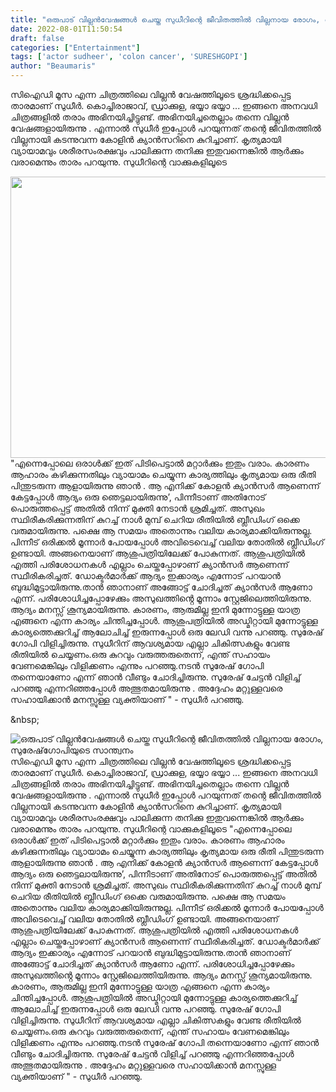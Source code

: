 ```yaml
---
title: "ഒരുപാട് വില്ലൻവേഷങ്ങൾ ചെയ്ത സുധീറിന്റെ ജീവിതത്തിൽ വില്ലനായ രോഗം, സുരേഷ്‌ഗോപിയുടെ സാന്ത്വനം"
date: 2022-08-01T11:50:54
draft: false
categories: ["Entertainment"]
tags: ['actor sudheer', 'colon cancer', 'SURESHGOPI']
author: "Beaumaris"
---
```


സിഐഡി മൂസ എന്ന ചിത്രത്തിലെ വില്ലൻ വേഷത്തിലൂടെ ശ്രദ്ധിക്കപ്പെട്ട താരമാണ് സുധീർ. കൊച്ചിരാജാവ്, ഡ്രാക്കുള, ഭയ്യാ ഭയ്യാ ... ഇങ്ങനെ അനവധി ചിത്രങ്ങളിൽ തരാം അഭിനയിച്ചിട്ടുണ്ട്. അഭിനയിച്ചതെല്ലാം തന്നെ വില്ലൻ വേഷങ്ങളായിരുന്നു . എന്നാൽ സുധീർ ഇപ്പോൾ പറയുന്നത് തന്റെ ജീവിതത്തിൽ വില്ലനായി കടന്നുവന്ന കോളിൻ ക്യാൻസറിനെ കുറിച്ചാണ്. കൃത്യമായി വ്യായാമവും ശരീരസംരക്ഷവും പാലിക്കുന്ന തനിക്കു ഇതുവന്നെങ്കിൽ ആർക്കും വരാമെന്നും താരം പറയുന്നു. സുധീറിന്റെ വാക്കുകളിലൂടെ

<img class="size-full wp-image-344977 aligncenter" src="https://cdn.boolokam.com/articles/2022/08/fwfwgggghhhh.jpg" alt="" width="600" height="450" />"എന്നെപ്പോലെ ഒരാൾക്ക് ഇത് പിടിപെട്ടാൽ മറ്റാർക്കും ഇതും വരാം. കാരണം ആഹാരം കഴിക്കുന്നതിലും വ്യായാമം ചെയ്യുന്ന കാര്യത്തിലും കൃത്യമായ ഒരു രീതി പിന്തുടരുന്ന ആളായിരുന്നു ഞാൻ . ആ എനിക്ക് കോളൻ ക്യാൻസർ ആണെന്ന് കേട്ടപ്പോൾ ആദ്യം ഒരു ഞെട്ടലായിരുന്നു’, പിന്നീടാണ് അതിനോട് പൊരുത്തപ്പെട്ട് അതിൽ നിന്ന് മുക്തി നേടാൻ ശ്രമിച്ചത്. അസുഖം സ്ഥിരീകരിക്കുന്നതിന് കുറച്ച് നാൾ മുമ്പ് ചെറിയ രീതിയിൽ ബ്ലീഡിംഗ് ഒക്കെ വരുമായിരുന്നു. പക്ഷെ ആ സമയം അതൊന്നും വലിയ കാര്യമാക്കിയിരുന്നുല്ല. പിന്നീട് ഒരിക്കൽ മൂന്നാർ പോയപ്പോൾ അവിടെവെച്ച് വലിയ തോതിൽ ബ്ലീഡിംഗ് ഉണ്ടായി. അങ്ങനെയാണ് ആശുപത്രിയിലേക്ക് പോകുന്നത്. ആശുപത്രിയിൽ എത്തി പരിശോധനകൾ എല്ലാം ചെയ്തപ്പോഴാണ് ക്യാൻസർ ആണെന്ന് സ്ഥീരികരിച്ചത്. ഡോക്ടർമാർക്ക് ആദ്യം ഇക്കാര്യം എന്നോട് പറയാൻ ബുദ്ധിമുട്ടായിരുന്നു.താൻ ഞാനാണ് അങ്ങോട്ട് ചോദിച്ചത് ക്യാൻസർ ആണോ എന്ന്. പരിശോധിച്ചപ്പോഴേക്കും അസുഖത്തിൻ്റെ മൂന്നാം സ്റ്റേജിലെത്തിയിരുന്നു. ആദ്യം മനസ്സ് ശൂന്യമായിരുന്നു. കാരണം, ആരുമില്ല ഇനി മുന്നോട്ടുള്ള യാത്ര എങ്ങനെ എന്ന കാര്യം ചിന്തിച്ചപ്പോൾ. ആശുപത്രിയിൽ അഡ്മിറ്റായി മുന്നോട്ടുള്ള കാര്യത്തെക്കുറിച്ച് ആലോചിച്ച് ഇരുന്നപ്പോൾ ഒരു ലേഡി വന്നു പറഞ്ഞു. സുരേഷ് ഗോപി വിളിച്ചിരുന്നു. സുധീറിന് ആവശ്യമായ എല്ലാ ചികിത്സകളും വേണ്ട രീതിയിൽ ചെയ്യണം.ഒരു കുറവും വരുത്തരുതെന്ന്, എന്ത് സഹായം വേണമെങ്കിലും വിളിക്കണം എന്നും പറഞ്ഞു.നടൻ സുരേഷ് ഗോപി തന്നെയാണോ എന്ന് ഞാൻ വീണ്ടും ചോദിച്ചിരുന്നു. സുരേഷ് ചേട്ടൻ വിളിച്ച് പറഞ്ഞു എന്നറിഞ്ഞപ്പോൾ അത്ഭുതമായിരുന്നു . അദ്ദേഹം മറ്റുള്ളവരെ സഹായിക്കാൻ മനസ്സുള്ള വ്യക്തിയാണ് " - സുധീർ പറഞ്ഞു.

&amp;nbsp;


![ഒരുപാട് വില്ലൻവേഷങ്ങൾ ചെയ്ത സുധീറിന്റെ ജീവിതത്തിൽ വില്ലനായ രോഗം, സുരേഷ്‌ഗോപിയുടെ സാന്ത്വനം](https://cdn.boolokam.com/articles/2022/08/fwfwgggghhhh.jpg)സിഐഡി മൂസ എന്ന ചിത്രത്തിലെ വില്ലൻ വേഷത്തിലൂടെ ശ്രദ്ധിക്കപ്പെട്ട താരമാണ് സുധീർ. കൊച്ചിരാജാവ്, ഡ്രാക്കുള, ഭയ്യാ ഭയ്യാ ... ഇങ്ങനെ അനവധി ചിത്രങ്ങളിൽ തരാം അഭിനയിച്ചിട്ടുണ്ട്. അഭിനയിച്ചതെല്ലാം തന്നെ വില്ലൻ വേഷങ്ങളായിരുന്നു . എന്നാൽ സുധീർ ഇപ്പോൾ പറയുന്നത് തന്റെ ജീവിതത്തിൽ വില്ലനായി കടന്നുവന്ന കോളിൻ ക്യാൻസറിനെ കുറിച്ചാണ്. കൃത്യമായി വ്യായാമവും ശരീരസംരക്ഷവും പാലിക്കുന്ന തനിക്കു ഇതുവന്നെങ്കിൽ ആർക്കും വരാമെന്നും താരം പറയുന്നു. സുധീറിന്റെ വാക്കുകളിലൂടെ "എന്നെപ്പോലെ ഒരാൾക്ക് ഇത് പിടിപെട്ടാൽ മറ്റാർക്കും ഇതും വരാം. കാരണം ആഹാരം കഴിക്കുന്നതിലും വ്യായാമം ചെയ്യുന്ന കാര്യത്തിലും കൃത്യമായ ഒരു രീതി പിന്തുടരുന്ന ആളായിരുന്നു ഞാൻ . ആ എനിക്ക് കോളൻ ക്യാൻസർ ആണെന്ന് കേട്ടപ്പോൾ ആദ്യം ഒരു ഞെട്ടലായിരുന്നു’, പിന്നീടാണ് അതിനോട് പൊരുത്തപ്പെട്ട് അതിൽ നിന്ന് മുക്തി നേടാൻ ശ്രമിച്ചത്. അസുഖം സ്ഥിരീകരിക്കുന്നതിന് കുറച്ച് നാൾ മുമ്പ് ചെറിയ രീതിയിൽ ബ്ലീഡിംഗ് ഒക്കെ വരുമായിരുന്നു. പക്ഷെ ആ സമയം അതൊന്നും വലിയ കാര്യമാക്കിയിരുന്നുല്ല. പിന്നീട് ഒരിക്കൽ മൂന്നാർ പോയപ്പോൾ അവിടെവെച്ച് വലിയ തോതിൽ ബ്ലീഡിംഗ് ഉണ്ടായി. അങ്ങനെയാണ് ആശുപത്രിയിലേക്ക് പോകുന്നത്. ആശുപത്രിയിൽ എത്തി പരിശോധനകൾ എല്ലാം ചെയ്തപ്പോഴാണ് ക്യാൻസർ ആണെന്ന് സ്ഥീരികരിച്ചത്. ഡോക്ടർമാർക്ക് ആദ്യം ഇക്കാര്യം എന്നോട് പറയാൻ ബുദ്ധിമുട്ടായിരുന്നു.താൻ ഞാനാണ് അങ്ങോട്ട് ചോദിച്ചത് ക്യാൻസർ ആണോ എന്ന്. പരിശോധിച്ചപ്പോഴേക്കും അസുഖത്തിൻ്റെ മൂന്നാം സ്റ്റേജിലെത്തിയിരുന്നു. ആദ്യം മനസ്സ് ശൂന്യമായിരുന്നു. കാരണം, ആരുമില്ല ഇനി മുന്നോട്ടുള്ള യാത്ര എങ്ങനെ എന്ന കാര്യം ചിന്തിച്ചപ്പോൾ. ആശുപത്രിയിൽ അഡ്മിറ്റായി മുന്നോട്ടുള്ള കാര്യത്തെക്കുറിച്ച് ആലോചിച്ച് ഇരുന്നപ്പോൾ ഒരു ലേഡി വന്നു പറഞ്ഞു. സുരേഷ് ഗോപി വിളിച്ചിരുന്നു. സുധീറിന് ആവശ്യമായ എല്ലാ ചികിത്സകളും വേണ്ട രീതിയിൽ ചെയ്യണം.ഒരു കുറവും വരുത്തരുതെന്ന്, എന്ത് സഹായം വേണമെങ്കിലും വിളിക്കണം എന്നും പറഞ്ഞു.നടൻ സുരേഷ് ഗോപി തന്നെയാണോ എന്ന് ഞാൻ വീണ്ടും ചോദിച്ചിരുന്നു. സുരേഷ് ചേട്ടൻ വിളിച്ച് പറഞ്ഞു എന്നറിഞ്ഞപ്പോൾ അത്ഭുതമായിരുന്നു . അദ്ദേഹം മറ്റുള്ളവരെ സഹായിക്കാൻ മനസ്സുള്ള വ്യക്തിയാണ് " - സുധീർ പറഞ്ഞു. &nbsp;

